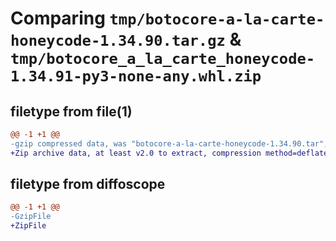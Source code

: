 # Comparing `tmp/botocore-a-la-carte-honeycode-1.34.90.tar.gz` & `tmp/botocore_a_la_carte_honeycode-1.34.91-py3-none-any.whl.zip`

## filetype from file(1)

```diff
@@ -1 +1 @@
-gzip compressed data, was "botocore-a-la-carte-honeycode-1.34.90.tar", last modified: Wed Apr 24 01:02:10 2024, max compression
+Zip archive data, at least v2.0 to extract, compression method=deflate
```

## filetype from diffoscope

```diff
@@ -1 +1 @@
-GzipFile
+ZipFile
```

